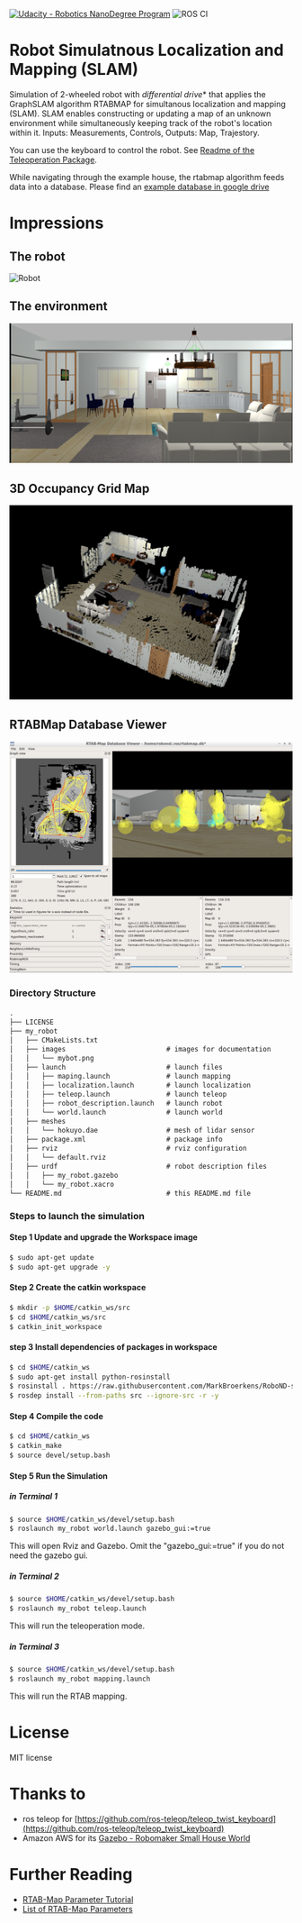 [![Udacity - Robotics NanoDegree Program](https://s3-us-west-1.amazonaws.com/udacity-robotics/Extra+Images/RoboND_flag.png)](https://www.udacity.com/robotics) 
![ROS CI](https://github.com/MarkBroerkens/RoboND-slam/workflows/ROS%20CI/badge.svg)

# Robot Simulatnous Localization and Mapping (SLAM)
Simulation of 2-wheeled robot with *differential drive** that applies the GraphSLAM algorithm RTABMAP for simultanous localization and mapping (SLAM). 
SLAM enables constructing or updating a map of an unknown environment while simultaneously keeping track of the robot's location within it. Inputs: Measurements, Controls, Outputs: Map, Trajestory.

You can use the keyboard to control the robot. See [Readme of the Teleoperation Package](https://github.com/ros-teleop/teleop_twist_keyboard/blob/master/README.md).

While navigating through the example house, the rtabmap algorithm feeds data into a database.
Please find an [example database in google drive](https://drive.google.com/file/d/13yFbeKmmZcJY8Eg5G_mXbVAK3gq-PYAX/view?usp=sharing)


# Impressions
## The robot
![Robot](https://github.com/MarkBroerkens/RoboND-slam/blob/main/my_robot/images/mybot.png)

## The environment
![World](https://github.com/MarkBroerkens/RoboND-slam/blob/main/my_robot/images/gazebo_01.png)

## 3D Occupancy Grid Map
![3D Occupancy Grid](https://github.com/MarkBroerkens/RoboND-slam/blob/main/my_robot/images/OccupancyGrid.png)

## RTABMap Database Viewer
![RTABMap Database Viewer](https://github.com/MarkBroerkens/RoboND-slam/blob/main/my_robot/images/rtabmap-databaseviewer.png)


### Directory Structure
```
.
├── LICENSE
├── my_robot
│   ├── CMakeLists.txt
│   ├── images                         # images for documentation
│   │   └── mybot.png
│   ├── launch                         # launch files
│   │   ├── maping.launch              # launch mapping
│   │   ├── localization.launch        # launch localization
│   │   ├── teleop.launch              # launch teleop
│   │   ├── robot_description.launch   # launch robot
│   │   └── world.launch               # launch world
│   ├── meshes                         
│   │   └── hokuyo.dae                 # mesh of lidar sensor
│   ├── package.xml                    # package info
│   ├── rviz                           # rviz configuration
│   │   └── default.rviz
│   ├── urdf                           # robot description files
│   │   ├── my_robot.gazebo
│   │   └── my_robot.xacro
└── README.md                          # this README.md file

```


### Steps to launch the simulation

#### Step 1 Update and upgrade the Workspace image
```sh
$ sudo apt-get update
$ sudo apt-get upgrade -y
```

#### Step 2 Create the catkin workspace
```sh
$ mkdir -p $HOME/catkin_ws/src
$ cd $HOME/catkin_ws/src
$ catkin_init_workspace
```


#### step 3 Install dependencies of packages in workspace
```sh
$ cd $HOME/catkin_ws
$ sudo apt-get install python-rosinstall
$ rosinstall . https://raw.githubusercontent.com/MarkBroerkens/RoboND-slam/main/slam.rosinstall
$ rosdep install --from-paths src --ignore-src -r -y
```


#### Step 4 Compile the code
```sh
$ cd $HOME/catkin_ws
$ catkin_make
$ source devel/setup.bash
```


#### Step 5 Run the Simulation 
##### in Terminal 1
```sh
$ source $HOME/catkin_ws/devel/setup.bash
$ roslaunch my_robot world.launch gazebo_gui:=true

```
This will open Rviz and Gazebo. Omit the "gazebo_gui:=true" if you do not need the gazebo gui.

##### in Terminal 2
```sh
$ source $HOME/catkin_ws/devel/setup.bash
$ roslaunch my_robot teleop.launch

```
This will run the teleoperation mode.

##### in Terminal 3

```sh
$ source $HOME/catkin_ws/devel/setup.bash
$ roslaunch my_robot mapping.launch
```
This will run the RTAB mapping.




# License
MIT license

# Thanks to
* ros teleop for [https://github.com/ros-teleop/teleop_twist_keyboard](https://github.com/ros-teleop/teleop_twist_keyboard)
* Amazon AWS for its [Gazebo - Robomaker Small House World](https://github.com/aws-robotics/aws-robomaker-small-house-world)

# Further Reading
* [RTAB-Map Parameter Tutorial](http://wiki.ros.org/rtabmap_ros/Tutorials/Advanced%20Parameter%20Tuning)
* [List of RTAB-Map Parameters](https://github.com/introlab/rtabmap/blob/master/corelib/include/rtabmap/core/Parameters.h)
